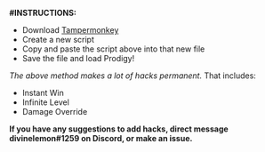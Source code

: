 **#INSTRUCTIONS:**
- Download [Tampermonkey](https://chrome.google.com/webstore/detail/tampermonkey/dhdgffkkebhmkfjojejmpbldmpobfkfo?hl=en)
- Create a new script
- Copy and paste the script above into that new file
- Save the file and load Prodigy!


*The above method makes a lot of hacks permanent.*
That includes:
- Instant Win
- Infinite Level
- Damage Override

**If you have any suggestions to add hacks, direct message divinelemon#1259 on Discord, or make an issue.**
